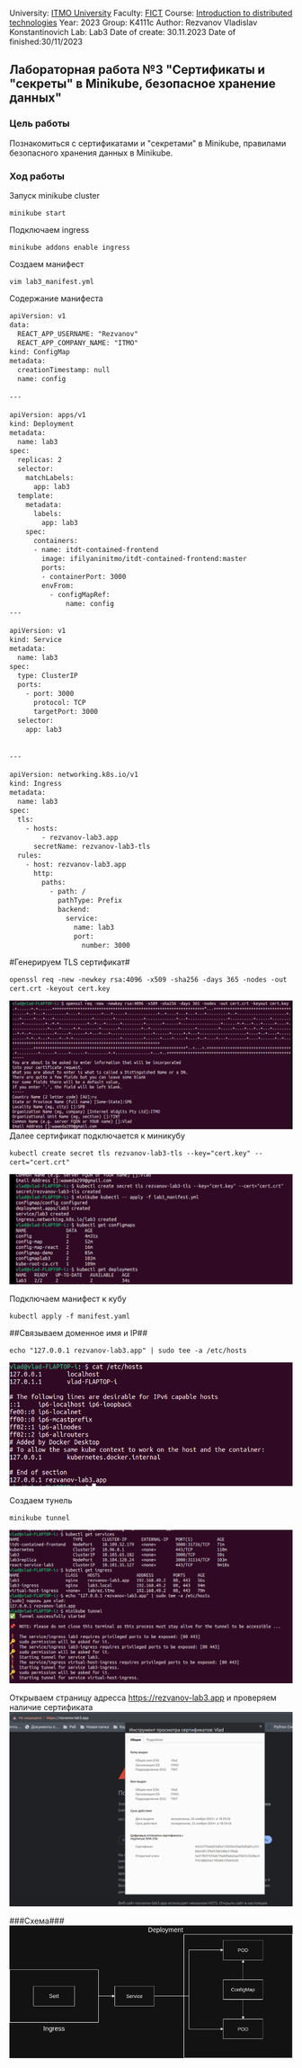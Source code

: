 University: [ITMO University](https://itmo.ru/ru/)
Faculty: [FICT](https://fict.itmo.ru)
Course: [Introduction to distributed technologies](https://github.com/itmo-ict-faculty/introduction-to-distributed-technologies)
Year: 2023
Group: K4111c
Author: Rezvanov Vladislav Konstantinovich
Lab: Lab3
Date of create: 30.11.2023
Date of finished:30/11/2023

## Лабораторная работа №3 "Сертификаты и "секреты" в Minikube, безопасное хранение данных"
### Цель работы
Познакомиться с сертификатами и "секретами" в Minikube, правилами безопасного хранения данных в Minikube.
### Ход работы
Запуск minikube cluster
```
minikube start
```
Подключаем ingress
```
minikube addons enable ingress
```
Создаем манифест
```
vim lab3_manifest.yml

```
Содержание манифеста

```
apiVersion: v1
data:
  REACT_APP_USERNAME: "Rezvanov"
  REACT_APP_COMPANY_NAME: "ITMO"
kind: ConfigMap
metadata:
  creationTimestamp: null
  name: config

---

apiVersion: apps/v1
kind: Deployment
metadata:
  name: lab3
spec:
  replicas: 2
  selector:
    matchLabels:
      app: lab3
  template:
    metadata:
      labels:
        app: lab3
    spec:
      containers:
      - name: itdt-contained-frontend
        image: ifilyaninitmo/itdt-contained-frontend:master
        ports:
        - containerPort: 3000
        envFrom:
          - configMapRef:
              name: config
---

apiVersion: v1
kind: Service
metadata:
  name: lab3
spec:
  type: ClusterIP
  ports:
    - port: 3000
      protocol: TCP
      targetPort: 3000
  selector:
    app: lab3


---

apiVersion: networking.k8s.io/v1
kind: Ingress
metadata:
  name: lab3
spec:
  tls:
    - hosts:
        - rezvanov-lab3.app
      secretName: rezvanov-lab3-tls
  rules:
    - host: rezvanov-lab3.app
      http:
        paths:
          - path: /
            pathType: Prefix
            backend:
              service:
                name: lab3
                port:
                  number: 3000
```
#Генерируем TLS сертификат#

```
openssl req -new -newkey rsa:4096 -x509 -sha256 -days 365 -nodes -out cert.crt -keyout cert.key
```
![img0](https://github.com/ItsEND/2023-introduction_to_distributed_technologies-K4111c-Rezvanov_V_K/blob/062ade7089dc5011324021b9fa876062f7aabafd/Lab%203/Images/%D0%A1%D0%B5%D1%80%D1%82%D0%B8%D1%84%D0%B8%D0%BA%D0%B0%D1%82.png)
Далее сертификат подключается к миникубу

```
kubectl create secret tls rezvanov-lab3-tls --key="cert.key" --cert="cert.crt"
```
![img1](https://github.com/ItsEND/2023-introduction_to_distributed_technologies-K4111c-Rezvanov_V_K/blob/d953ec0cfa93a94c2b39e3c93c750dbf4014017a/Lab%203/Images/%D0%A1%D0%B5%D1%80%D1%82.png)

Подключаем манифест к кубу
```
kubectl apply -f manifest.yaml

```
##Связываем доменное имя и IP##

```
echo "127.0.0.1 rezvanov-lab3.app" | sudo tee -a /etc/hosts
```

![img2](https://github.com/ItsEND/2023-introduction_to_distributed_technologies-K4111c-Rezvanov_V_K/blob/4b57902ebcc8ad93edff43f034a385895c1fb590/Lab%203/Images/%D0%A1%D0%BD%D0%B8%D0%BC%D0%BE%D0%BA%20%D1%8D%D0%BA%D1%80%D0%B0%D0%BD%D0%B0%20%D0%BE%D1%82%202023-11-26%2021-16-55.png)

Создаем тунель
```
minikube tunnel
```
![img3](https://github.com/ItsEND/2023-introduction_to_distributed_technologies-K4111c-Rezvanov_V_K/blob/d953ec0cfa93a94c2b39e3c93c750dbf4014017a/Lab%203/Images/%D0%A1%D0%BD%D0%B8%D0%BC%D0%BE%D0%BA%20%D1%8D%D0%BA%D1%80%D0%B0%D0%BD%D0%B0%20%D0%BE%D1%82%202023-11-26%2019-59-36.png)

Открываем страницу адресса https://rezvanov-lab3.app и проверяем наличие сертификата 
![img4](https://github.com/ItsEND/2023-introduction_to_distributed_technologies-K4111c-Rezvanov_V_K/blob/d953ec0cfa93a94c2b39e3c93c750dbf4014017a/Lab%203/Images/%D0%A1%D0%BD%D0%B8%D0%BC%D0%BE%D0%BA%20%D1%8D%D0%BA%D1%80%D0%B0%D0%BD%D0%B0%20%D0%BE%D1%82%202023-11-26%2019-57-37.png)


###Схема###
![SCH1](https://github.com/ItsEND/2023-introduction_to_distributed_technologies-K4111c-Rezvanov_V_K/blob/6f07619f57948e3be0c409e4fc802184eabd7ec6/Lab%203/Images/%D0%9A%D1%83%D0%B1.drawio.png) 


